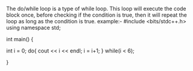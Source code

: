 The do/while loop is a type of while loop.
This loop will execute the code block once, before checking if the condition is true, then it will repeat the loop as long as the condition is true.
example:-
#include <bits/stdc++.h>
using namespace std;

int main() {

  int i = 0;
  do{
    cout << i << endl;
    i = i+1;
  }
  while(i < 6);

  
}
